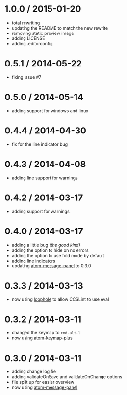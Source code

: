 
1.0.0 / 2015-01-20
==================

  * total rewriting
  * updating the README to match the new rewrite
  * removing static preview image
  * adding LICENSE
  * adding .editorconfig

0.5.1 / 2014-05-22
==================

 * fixing issue #7

0.5.0 / 2014-05-14
==================

 * adding support for windows and linux

0.4.4 / 2014-04-30
==================

 * fix for the line indicator bug

0.4.3 / 2014-04-08
==================

 * adding line support for warnings

0.4.2 / 2014-03-17
==================

 * adding support for warnings

0.4.0 / 2014-03-17
==================

 * adding a little bug *(the good kind)*
 * adding the option to hide on no errors
 * adding the option to use fold mode by default
 * adding line indicators
 * updating [atom-message-panel](https://github.com/tcarlsen/atom-message-panel) to 0.3.0

0.3.3 / 2014-03-13
==================

 * now using [loophole](https://github.com/atom/loophole) to allow CCSLint to use eval

0.3.2 / 2014-03-11
==================

 * changed the keymap to `cmd-alt-l`
 * now using [atom-keymap-plus](https://github.com/tcarlsen/atom-keymap-plus)

0.3.0 / 2014-03-11
==================

 * adding change log fie
 * adding validateOnSave and validateOnChange options
 * file split up for easier overview
 * now using [atom-message-panel](https://github.com/tcarlsen/atom-message-panel)
